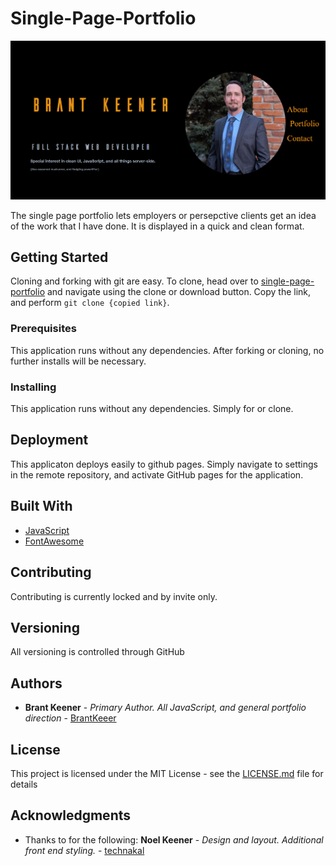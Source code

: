 # Single-Page-Portfolio

![Portfolio Screen Capture](./assets/images/portfolio-cap.png "Portfolio Screen Capture")

The single page portfolio lets employers or persepctive clients get an idea of the work that I have done. It is displayed in a quick and clean format.

## Getting Started

Cloning and forking with git are easy. To clone, head over to [single-page-portfolio](https://brantkeener.github.io/Single-Page-Portfolio/) and navigate using the clone or download button. Copy the link, and perform 
`git clone {copied link}`.

### Prerequisites

This application runs without any dependencies. After forking or cloning, no further installs will be necessary.

### Installing

This application runs without any dependencies. Simply for or clone.

## Deployment

This applicaton deploys easily to github pages. Simply navigate to settings in the remote repository, and activate GitHub pages for the application.

## Built With

* [JavaScript](http://es6-features.org/#Constants)
* [FontAwesome](https://fontawesome.com/?from=io)

## Contributing

Contributing is currently locked and by invite only.

## Versioning

All versioning is controlled through GitHub

## Authors

* **Brant Keener** - *Primary Author. All JavaScript, and general portfolio direction* - [BrantKeeer](https://github.com/BrantKeener)

## License

This project is licensed under the MIT License - see the [LICENSE.md](LICENSE.md) file for details

## Acknowledgments

* Thanks to  for the following: **Noel Keener** - *Design and layout. Additional front end styling.* - [technakal](https://github.com/technakal)
